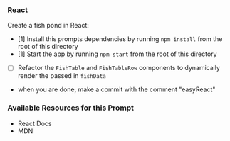 ### React

Create a fish pond in React:

* [1] Install this prompts dependencies by running `npm install` from the root of this directory
* [1] Start the app by running `npm start` from the root of this directory
* [ ] Refactor the `FishTable` and `FishTableRow` components to dynamically render the passed in `fishData`
* when you are done, make a commit with the comment "easyReact"

### Available Resources for this Prompt
* React Docs
* MDN
